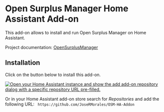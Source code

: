 # Open Surplus Manager Home Assistant Add-on

This add-on allows to install and run Open Surplus Manager on Home Assistant.

Project documentation: [OpenSurplusManager](https://github.com/JoseRMorales/OpenSurplusManager)

## Installation

Click on the button below to install this add-on.

[![Open your Home Assistant instance and show the add add-on repository dialog with a specific repository URL pre-filled.](https://my.home-assistant.io/badges/supervisor_add_addon_repository.svg)](https://my.home-assistant.io/redirect/supervisor_add_addon_repository/?repository_url=https%3A%2F%2Fgithub.com%2FJoseRMorales%2FOSM-HA-Addon%2F)

Or in your Home Assistant add-on store search for *Repositories* and add the following URL: ```
https://github.com/JoseRMorales/OSM-HA-Addon```
